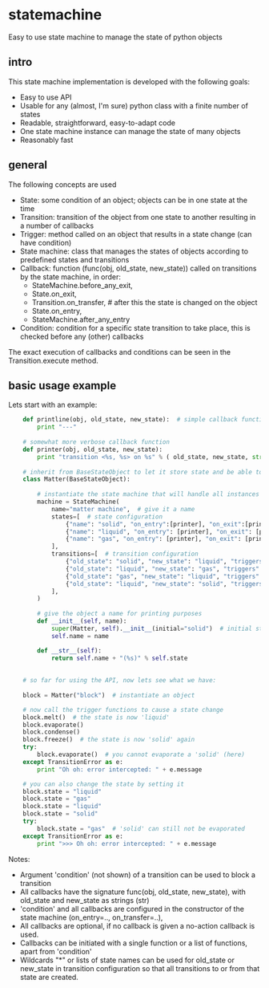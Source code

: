 # statemachine
Easy to use state machine to manage the state of python objects

## intro
This state machine implementation is developed with the following goals:

* Easy to use API
* Usable for any (almost, I'm sure) python class with a finite number of states
* Readable, straightforward, easy-to-adapt code
* One state machine instance can manage the state of many objects
* Reasonably fast

## general
The following concepts are used

* State: some condition of an object; objects can be in one state at the time
* Transition: transition of the object from one state to another resulting in a number of callbacks
* Trigger: method called on an object that results in a state change (can have condition)
* State machine: class that manages the states of objects according to predefined states and transitions
* Callback: function (func(obj, old_state, new_state)) called on transitions by the state machine, in order:
    * StateMachine.before_any_exit,
    * State.on_exit,
    * Transition.on_transfer, # after this the state is changed on the object
    * State.on_entry,
    * StateMachine.after_any_entry
* Condition: condition for a specific state transition to take place, this is checked before any (other) callbacks

The exact execution of callbacks and conditions can be seen in the Transition.execute method.

## basic usage example
Lets start with an example:
``` python   
    def printline(obj, old_state, new_state):  # simple callback function
        print "---"
    
    # somewhat more verbose callback function
    def printer(obj, old_state, new_state):
        print "transition <%s, %s> on %s" % ( old_state, new_state, str(obj))
    
    # inherit from BaseStateObject to let it store state and be able to call triggers
    class Matter(BaseStateObject):  
        
        # instantiate the state machine that will handle all instances of Matter
        machine = StateMachine(  
            name="matter machine",  # give it a name
            states=[  # state configuration
                {"name": "solid", "on_entry":[printer], "on_exit":[printer]},
                {"name": "liquid", "on_entry": [printer], "on_exit": [printer]},
                {"name": "gas", "on_entry": [printer], "on_exit": [printer]}
            ],
            transitions=[  # transition configuration
                {"old_state": "solid", "new_state": "liquid", "triggers": "melt", "on_transfer": [printer]},
                {"old_state": "liquid", "new_state": "gas", "triggers": "evaporate", "on_transfer": [printer]},
                {"old_state": "gas", "new_state": "liquid", "triggers": "condense", "on_transfer": [printer]},
                {"old_state": "liquid", "new_state": "solid", "triggers": "freeze", "on_transfer": [printer]}
            ],
        )
        
        # give the object a name for printing purposes
        def __init__(self, name):
            super(Matter, self).__init__(initial="solid")  # initial state is "solid"
            self.name = name

        def __str__(self):
            return self.name + "(%s)" % self.state
    
    
    # so far for using the API, now lets see what we have:
    
    block = Matter("block")  # instantiate an object

    # now call the trigger functions to cause a state change
    block.melt()  # the state is now 'liquid'
    block.evaporate()
    block.condense()
    block.freeze()  # the state is now 'solid' again
    try:
        block.evaporate()  # you cannot evaporate a 'solid' (here)
    except TransitionError as e:
        print "Oh oh: error intercepted: " + e.message

    # you can also change the state by setting it
    block.state = "liquid"
    block.state = "gas"
    block.state = "liquid"
    block.state = "solid"
    try:
        block.state = "gas"  # 'solid' can still not be evaporated
    except TransitionError as e:
        print ">>> Oh oh: error intercepted: " + e.message
```

 Notes:

  * Argument 'condition' (not shown) of a transition can be used to block a transition
  * All callbacks have the signature func(obj, old_state, new_state), with old_state and new_state as strings (str)
  * 'condition' and all callbacks are configured in the constructor of the state machine (on_entry=.., on_transfer=..),
  * All callbacks are optional, if no callback is given a no-action callback is used.
  * Callbacks can be initiated with a single function or a list of functions, apart from 'condition'
  * Wildcards "*" or lists of state names can be used for old_state or new_state in transition configuration so that all transitions to or from that state are created.

